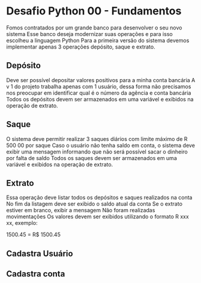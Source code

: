 # Desafio Python 00 - Fundamentos

Fomos contratados por um grande banco para desenvolver o seu novo sistema Esse banco deseja modernizar suas operações e para isso escolheu a linguagem Python Para a primeira versão do sistema devemos implementar apenas 3 operações depósito, saque e extrato.

## Depósito
Deve ser possível depositar valores positivos para a minha conta bancária A v 1 do projeto trabalha apenas com 1 usuário,
dessa forma não precisamos nos preocupar em identificar qual é o número da agência e conta bancária Todos os depósitos
devem ser armazenados em uma variável e exibidos na operação de extrato.

## Saque
O sistema deve permitir realizar 3 saques diários com limite máximo de R 500 00 por saque Caso o usuário não tenha
saldo em conta, o sistema deve exibir uma mensagem informando que não será possível sacar o dinheiro por falta de
saldo Todos os saques devem ser armazenados em uma variável e exibidos na operação de extrato.

## Extrato
Essa operação deve listar todos os depósitos e saques realizados na conta No fim da listagem deve ser exibido o
saldo atual da conta Se o extrato estiver em branco, exibir a mensagem Não foram realizadas movimentações
Os valores devem ser exibidos utilizando o formato R xxx xx, exemplo:

1500.45 = R$ 1500.45

## Cadastra Usuário


## Cadastra conta